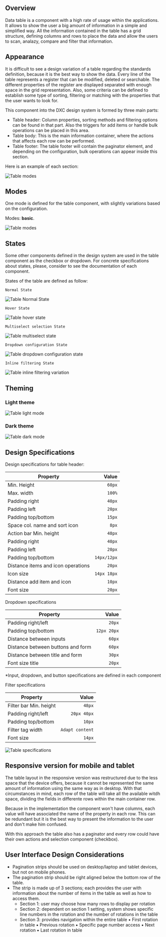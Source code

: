 ## Overview

Data table is a component with a high rate of usage within the applications. It allows to show the user a big amount of information in a simple and simplified way. All the information contained in the table has a grid structure, defining columns and rows to place the data and allow the users to scan, analazy, compare and filter that information.

## Appearance

It is difficult to see a design variation of a table regarding the standards definition, because it is the best way to show the data.
Every line of the table represents a register that can be modified, deleted or searchable. The different properties of the register are displayed separated with enough space in the grid representation.
Also, some criteria can be defined to establish some type of sorting, filtering or matching with the properties that the user wants to look for.

This component into the DXC design system is formed by three main parts:

- Table header: Column properties, sorting methods and filtering options can be found in that part. Also the triggers for add items or handle bulk operations can be placed in this area.
- Table body: This is the main information container, where the actions that affects each row can be performed.
- Table footer: The table footer will contain the paginator element, and depending on the configuration, bulk operations can appear inside this section.

Here is an example of each section:

![Table modes](images/table_appereance.png)

## Modes

One mode is defined for the table component, with slightly variations based on the configuration.

Modes: **basic**.

![Table modes](images/table_mode.png)

## States

Some other components defined in the design system are used in the table component as the checkbox or dropdown. For concrete specifications about states, please, consider to see the documentation of each component.

States of the table are defined as follow:

    Normal State

![Table Normal State](images/table_mode_normal.png)

    Hover State

![Table hover state](images/table_mode_hover.png)

    Multiselect selection State

![Table multiselect state](images/table_mode_multiselection.png)

    Dropdown configuration State

![Table dropdown configuration state](images/table_mode_dropdown.png)

    Inline filtering State

![Table inline filtering variation](images/table_mode_inline.png)

## Theming

### Light theme

![Table light mode](images/table_light.png)

### Dark theme

![Table dark mode](images/table_dark.png)

## Design Specifications

Design specifications for table header:

| Property                           |       Value |
| ---------------------------------- | ----------: |
| Min. Height                        |      `60px` |
| Max. width                         |      `100%` |
| Padding right                      |      `40px` |
| Padding left                       |      `20px` |
| Padding top/bottom                 |      `15px` |
| Space col. name and sort icon      |       `8px` |
| Action bar Min. height             |      `48px` |
| Padding right                      |      `40px` |
| Padding left                       |      `20px` |
| Padding top/bottom                 | `14px/12px` |
| Distance items and icon operations |      `20px` |
| Icon size                          | `14px 18px` |
| Distance add item and icon         |      `10px` |
| Font size                          |      `20px` |

Dropdown specifications

| Property                          |       Value |
| --------------------------------- | ----------: |
| Padding right/left                |      `20px` |
| Padding top/bottom                | `12px 20px` |
| Distance between inputs           |      `60px` |
| Distance between buttons and form |      `60px` |
| Distance between title and form   |      `30px` |
| Font size title                   |      `20px` |

\*Input, dropdown, and button specifications are defined in each component

Filter specifications

| Property               |           Value |
| ---------------------- | --------------: |
| Filter bar Min. height |          `48px` |
| Padding right/left     |     `20px 40px` |
| Padding top/bottom     |          `10px` |
| Filter tag width       | `Adapt content` |
| Font size              |          `14px` |

![Table specifications](images/table_specs_header.png)

## Responsive version for mobile and tablet

The table layout in the responsive version was restructured due to the less space that the device offers, because it cannot be represented the same amount of information using the same way as in desktop. With that circumstances in mind, each row of the table will take all the available witdh space, dividing the fields in differente rows within the main container row.

Because in the implementation the component won't have columns, each value will have associated the name of the property in each row. This can be redundant but it is the best way to present the information to the user and don't make him confused.

With this approach the table also has a paginator and every row could have their own actions and selection component (checkbox).

## User Interface Design Considerations

- Pagination strips should be used on desktop/laptop and tablet devices, but not on mobile phones.
- The pagination strip should be right aligned below the bottom row of the table.
- The strip is made up of 3 sections; each provides the user with information about the number of items in the table as well as how to access them.
  - Section 1: user may choose how many rows to display per rotation
  - Section 2: dependent on section 1 setting, system shows specific line numbers in the rotation and the number of rotations in the table
  - Section 3: provides navigation within the entire table
    ▪ First rotation in table
    ▪ Previous rotation
    ▪ Specific page number access
    ▪ Next rotation
    ▪ Last rotation in table
